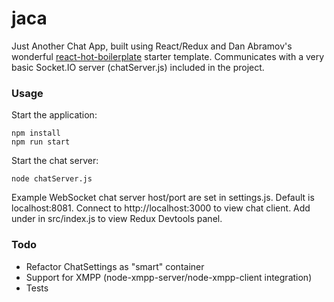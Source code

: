 jaca
=====================

Just Another Chat App, built using React/Redux and Dan Abramov's wonderful [react-hot-boilerplate](https://github.com/gaearon/react-hot-boilerplate) starter template. Communicates with a very basic Socket.IO server (chatServer.js) included in the project.

### Usage

Start the application:
```
npm install
npm run start
```

Start the chat server:
```
node chatServer.js
```

Example WebSocket chat server host/port are set in settings.js. Default is localhost:8081.
Connect to http://localhost:3000 to view chat client. Add <DevTools/> under <App/> in src/index.js to view Redux Devtools panel.

### Todo
* Refactor ChatSettings as "smart" container
* Support for XMPP (node-xmpp-server/node-xmpp-client integration)
* Tests
